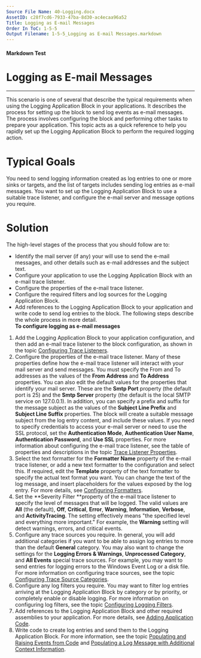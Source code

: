 ```yaml
---
Source File Name: 40-Logging.docx
AssetID: c28f7cd6-7933-47ba-8d30-ac4ecaa96a52
Title: Logging as E-mail Messages
Order In ToC: 1-5-5
Output Filename: 1-5-5_Logging as E-mail Messages.markdown
---
```


#### Markdown Test ####
# Logging as E-mail Messages #
----------

This scenario is one of several that describe the typical requirements when using the Logging Application Block in your applications. It describes the process for setting up the block to send log events as e-mail messages. The process involves configuring the block and performing other tasks to prepare your application. This topic acts as a quick reference to help you rapidly set up the Logging Application Block to perform the required logging action.  

# Typical Goals #
You need to send logging information created as log entries to one or more sinks or targets, and the list of targets includes sending log entries as e-mail messages. You want to set up the Logging Application Block to use a suitable trace listener, and configure the e-mail server and message options you require.   

# Solution #
The high-level stages of the process that you should follow are to:  
+ Identify the mail server (if any) your will use to send the e-mail messages, and other details such as e-mail addresses and the subject text. 
+ Configure your application to use the Logging Application Block with an e-mail trace listener.
+ Configure the properties of the e-mail trace listener.
+ Configure the required filters and log sources for the Logging Application Block.
+ Add references to the Logging Application Block to your application and write code to send log entries to the block. 
The following steps describe the whole process in more detail.  
**To configure logging as e-mail messages**

1. Add the Logging Application Block to your application configuration, and then add an e-mail trace listener to the block configuration, as shown in the topic <a href="test-markdown_a0ea0d8b-7675-48b8-9b5f-9d6d8e2382f0.html" xmlns:dt="uuid:C2F41010-65B3-11d1-A29F-00AA00C14882" xmlns:xlink="http://www.w3.org/1999/xlink" xmlns:MSHelp="http://msdn.microsoft.com/mshelp">Configuring Trace Listeners</a>. 
2. Configure the properties of the e-mail trace listener. Many of these properties define how the e-mail trace listener will interact with your mail server and send messages. You must specify the From and To addresses as the values of the **From Address** and **To Address** properties. You can also edit the default values for the properties that identify your mail server. These are the **Smtp Port** property (the default port is 25) and the **Smtp Server** property (the default is the local SMTP service on 127.0.0.1). In addition, you can specify a prefix and suffix for the message subject as the values of the **Subject Line Prefix** and **Subject Line Suffix** properties. The block will create a suitable message subject from the log entry content, and include these values. If you need to specify credentials to access your e-mail server or need to use the SSL protocol, set the **Authentication Mode**, **Authentication User Name**, **Authentication Password**, and **Use SSL** properties. For more information about configuring the e-mail trace listener, see the table of properties and descriptions in the topic <a href="test-markdown_b45ee518-82b1-426c-b772-1e6c0fde455e.html" xmlns:dt="uuid:C2F41010-65B3-11d1-A29F-00AA00C14882" xmlns:xlink="http://www.w3.org/1999/xlink" xmlns:MSHelp="http://msdn.microsoft.com/mshelp">Trace Listener Properties</a>.  
3. Select the text formatter for the **Formatter Name** property of the e-mail trace listener, or add a new text formatter to the configuration and select this. If required, edit the **Template** property of the text formatter to specify the actual text format you want. You can change the text of the log message, and insert placeholders for the values exposed by the log entry. For more details, see <a href="test-markdown_8b4b7563-0062-4690-bfc2-df37f15b2d35.html" xmlns:dt="uuid:C2F41010-65B3-11d1-A29F-00AA00C14882" xmlns:xlink="http://www.w3.org/1999/xlink" xmlns:MSHelp="http://msdn.microsoft.com/mshelp">Configuring Formatters</a>.
4. Set the **Severity Filter **property of the e-mail trace listener to specify the level of messages that will be logged. The valid values are **All** (the default), **Off**, **Critical**, **Error**, **Warning**, **Information**, **Verbose**, and **ActivityTracing**. The setting effectively means "the specified level and everything more important." For example, the **Warning** setting will detect warnings, errors, and critical events.
5. Configure any trace sources you require. In general, you will add additional categories if you want to be able to assign log entries to more than the default **General** category. You may also want to change the settings for the **Logging Errors &amp; Warnings**, **Unprocessed Category**, and **All Events** special trace sources. For example, you may want to send entries for logging errors to the Windows Event Log or a disk file. For more information on configuring trace sources, see the topic <a href="test-markdown_9301547d-44c4-490c-91a0-b63e86e4b6a2.html" xmlns:dt="uuid:C2F41010-65B3-11d1-A29F-00AA00C14882" xmlns:xlink="http://www.w3.org/1999/xlink" xmlns:MSHelp="http://msdn.microsoft.com/mshelp">Configuring Trace Source Categories</a>. 
6. Configure any log filters you require. You may want to filter log entries arriving at the Logging Application Block by category or by priority, or completely enable or disable logging. For more information on configuring log filters, see the topic <a href="test-markdown_ac913544-cc72-4de9-b916-f9d85d473685.html" xmlns:dt="uuid:C2F41010-65B3-11d1-A29F-00AA00C14882" xmlns:xlink="http://www.w3.org/1999/xlink" xmlns:MSHelp="http://msdn.microsoft.com/mshelp">Configuring Logging Filters</a>.
7. Add references to the Logging Application Block and other required assemblies to your application. For more details, see <a href="test-markdown_730d69d7-7e0f-4b21-8ab8-725bcec1bfd3.html" xmlns:dt="uuid:C2F41010-65B3-11d1-A29F-00AA00C14882" xmlns:xlink="http://www.w3.org/1999/xlink" xmlns:MSHelp="http://msdn.microsoft.com/mshelp">Adding Application Code</a>.
8. Write code to create log entries and send them to the Logging Application Block. For more information, see the topic <a href="test-markdown_3712145d-7fa5-4fd7-b9a7-ea2d018b5fc7.html" xmlns:dt="uuid:C2F41010-65B3-11d1-A29F-00AA00C14882" xmlns:xlink="http://www.w3.org/1999/xlink" xmlns:MSHelp="http://msdn.microsoft.com/mshelp">Populating and Raising Events from Code</a> and <a href="test-markdown_62843eda-e525-4531-8d26-4efddd75ccef.html" xmlns:dt="uuid:C2F41010-65B3-11d1-A29F-00AA00C14882" xmlns:xlink="http://www.w3.org/1999/xlink" xmlns:MSHelp="http://msdn.microsoft.com/mshelp">Populating a Log Message with Additional Context Information</a>.
